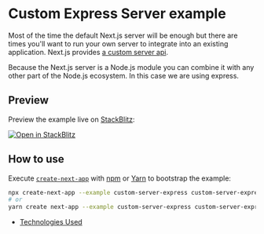 # Custom Express Server example

Most of the time the default Next.js server will be enough but there are times you'll want to run your own server to integrate into an existing application. Next.js provides [a custom server api](https://nextjs.org/docs/advanced-features/custom-server).

Because the Next.js server is a Node.js module you can combine it with any other part of the Node.js ecosystem. In this case we are using express.

## Preview

Preview the example live on [StackBlitz](http://stackblitz.com/):

[![Open in StackBlitz](https://developer.stackblitz.com/img/open_in_stackblitz.svg)](https://stackblitz.com/github/vercel/next.js/tree/canary/examples/custom-server-express?runScript=dev)

## How to use

Execute [`create-next-app`](https://github.com/vercel/next.js/tree/canary/packages/create-next-app) with [npm](https://docs.npmjs.com/cli/init) or [Yarn](https://yarnpkg.com/lang/en/docs/cli/create/) to bootstrap the example:

```bash
npx create-next-app --example custom-server-express custom-server-express-app
# or
yarn create next-app --example custom-server-express custom-server-express-app
```
* [Technologies Used](#technologies-used)
